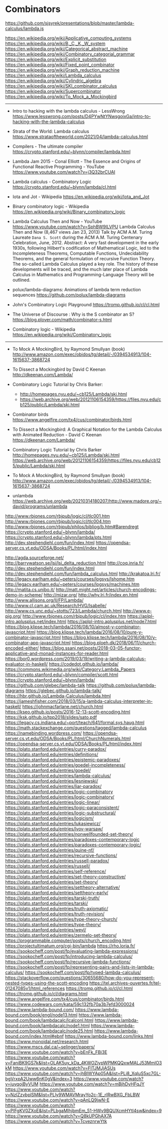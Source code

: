 # Combinators

https://github.com/sjsyrek/presentations/blob/master/lambda-calculus/lambda.js

https://en.wikipedia.org/wiki/Applicative_computing_systems
https://en.wikipedia.org/wiki/B,_C,_K,_W_system
https://en.wikipedia.org/wiki/Categorical_abstract_machine
https://en.wikipedia.org/wiki/Combinatory_categorial_grammar
https://en.wikipedia.org/wiki/Explicit_substitution
https://en.wikipedia.org/wiki/Fixed_point_combinator
https://en.wikipedia.org/wiki/Graph_reduction_machine
https://en.wikipedia.org/wiki/Lambda_calculus
https://en.wikipedia.org/wiki/Cylindric_algebra
https://en.wikipedia.org/wiki/SKI_combinator_calculus
https://en.wikipedia.org/wiki/Supercombinator
https://en.wikipedia.org/wiki/To_Mock_a_Mockingbird

---

* Intro to hacking with the lambda calculus - LessWrong
https://www.lesswrong.com/posts/D4PYwNtYNwsgoixGa/intro-to-hacking-with-the-lambda-calculus

* Strata of the World: Lambda calculus
https://www.strataoftheworld.com/2021/04/lambda-calculus.html

* Compilers - The ultimate compiler
https://crypto.stanford.edu/~blynn/compiler/lambda.html

* Lambda Jam 2015 - Conal Elliott - The Essence and Origins of Functional Reactive Programming - YouTube
https://www.youtube.com/watch?v=j3Q32brCUAI

* Lambda calculus - Combinatory Logic
https://crypto.stanford.edu/~blynn/lambda/cl.html

* Iota and Jot - Wikipedia
https://en.wikipedia.org/wiki/Iota_and_Jot

* Binary combinatory logic - Wikipedia
https://en.wikipedia.org/wiki/Binary_combinatory_logic

* Lambda Calculus Then and Now - YouTube
https://www.youtube.com/watch?v=SphBW9ILVPU
Lambda Calculus Then and Now (8,467 views Jan 23, 2013) 
Talk by ACM A.M. Turing Laureate `Dana S. Scott` during the ACM A.M. Turing Centenary Celebration, June, 2012. Abstract: A very fast development in the early 1930s, following Hilbert's codification of Mathematical Logic, led to the Incompleteness Theorems, Computable Functions, Undecidability Theorems, and the general formulation of recursive Function Theory. The so-called Lambda Calculus played a key role. The history of these developments will be traced, and the much later place of Lambda Calculus in Mathematics and Programming-Language Theory will be outlined.

* polux/lambda-diagrams: Animations of lambda term reduction sequences
https://github.com/polux/lambda-diagrams

* John's Combinatory Logic Playground
https://tromp.github.io/cl/cl.html

* The Universe of Discourse : Why is the S combinator an S?
https://blog.plover.com/math/combinator-s.html

* Combinatory logic - Wikipedia
https://en.wikipedia.org/wiki/Combinatory_logic


---

* To Mock A MockingBird, by Raymond Smullyan (book)
  http://www.amazon.com/exec/obidos/tg/detail/-/0394534913/104-1615637-3868724

* To Dissect a Mockingbird by David C Keenan
  http://dkeenan.com/Lambda/

* Combinatory Logic Tutorial by Chris Barker:
  - http://homepages.nyu.edu/~cb125/Lambda/ski.html
  - https://web.archive.org/web/20121106154359/https://files.nyu.edu/cb125/public/Lambda/ski.html


* Combinator birds
https://www.angelfire.com/tx4/cus/combinator/birds.html

* To Dissect a Mockingbird: A Graphical Notation for the Lambda Calculus with Animated Reduction - David C Keenan
https://dkeenan.com/Lambda/

* Combinatory Logic Tutorial by Chris Barker
http://homepages.nyu.edu/~cb125/Lambda/ski.html
https://web.archive.org/web/20121106154359/https://files.nyu.edu/cb125/public/Lambda/ski.html

* To Mock A MockingBird, by Raymond Smullyan (book)
http://www.amazon.com/exec/obidos/tg/detail/-/0394534913/104-1615637-3868724

* unlambda
https://web.archive.org/web/20210314180207/http://www.madore.org/~david/programs/unlambda


http://www.rbjones.com/rbjpub/logic/cl/tlc001.htm
http://www.rbjones.com/rbjpub/logic/cl/tlc004.htm
http://www.rbjones.com/rbjpub/philos/bibliog/b.htm#Barendregt
https://crypto.stanford.edu/~blynn/lambda/
https://crypto.stanford.edu/~blynn/lambda/pts.html
http://dev.stephendiehl.com/fun/index.html
https://opendsa-server.cs.vt.edu/ODSA/Books/PL/html/index.html



http://agda.sourceforge.net/
http://barrywatson.se/lsi/lsi_delta_reduction.html
http://coq.inria.fr/
http://dev.stephendiehl.com/fun/index.html
http://dev.stephendiehl.com/fun/lambda_calculus.html
http://krakatoa.lri.fr/
http://legacy.earlham.edu/~peters/courses/logsys/lshome.htm
http://legacy.earlham.edu/~peters/courses/logsys/machines.htm
http://matita.cs.unibo.it/
http://matt.might.net/articles/church-encodings-demo-in-scheme/
http://mizar.org/
http://why.lri.fr/index.en.html
http://www.allisons.org/ll/FP/Lambda/
http://www.cl.cam.ac.uk/Research/HVG/Isabelle/
http://www.cs.unc.edu/~stotts/723/Lambda/church.html
http://www.e-pig.org/
http://www.rbjones.com/rbjpub/logic/cl/index.htm
https://aplpl-intro.aplusplus.net/index.html
https://aplpl-intro.aplusplus.net/node7.html
https://blog.klipse.tech/lambda/2016/08/10/almost-y-combinator-javascript.html
https://blog.klipse.tech/lambda/2016/08/10/pure-y-combinator-javascript.html
https://blog.klipse.tech/lambda/2016/08/10/y-combinator-app-javascript.html
https://blog.ploeh.dk/2018/06/11/church-encoded-either/
https://blog.ssanj.net/posts/2018-03-05-functor-applicative-and-monad-instances-for-reader.html
https://bor0.wordpress.com/2019/03/19/writing-a-lambda-calculus-evaluator-in-haskell/
https://codedot.github.io/lambda/
https://commons.wikimedia.org/wiki/Category:Lambda_Papers
https://crypto.stanford.edu/~blynn/compiler/scott.html
https://crypto.stanford.edu/~blynn/lambda/
https://github.com/glebec/lambda-talk
https://github.com/polux/lambda-diagrams
https://glebec.github.io/lambda-talk/
https://hbr.github.io/Lambda-Calculus/lambda.html
https://jameshfisher.com/2018/03/15/a-lambda-calculus-interpreter-in-haskell/
https://johnmacfarlane.net/church.html
https://kseo.github.io/posts/2016-12-13-scott-encoding.html
https://ksk.github.io/tpp2018/slides/sato.pdf
https://legacy.cs.indiana.edu/~port/teach/641/formal.sys.haug.html
https://math.stackexchange.com/questions/tagged/lambda-calculus
https://namebinding.wordpress.com/
https://opendsa-server.cs.vt.edu/ODSA/Books/PL/html/ChurchNumerals.html
https://opendsa-server.cs.vt.edu/ODSA/Books/PL/html/index.html
https://plato.stanford.edu/entries/curry-paradox/
https://plato.stanford.edu/entries/definitions/
https://plato.stanford.edu/entries/epistemic-paradoxes/
https://plato.stanford.edu/entries/goedel-incompleteness/
https://plato.stanford.edu/entries/goedel/
https://plato.stanford.edu/entries/lambda-calculus/
https://plato.stanford.edu/entries/lesniewski/
https://plato.stanford.edu/entries/liar-paradox/
https://plato.stanford.edu/entries/logic-combinatory
https://plato.stanford.edu/entries/logic-combinatory/
https://plato.stanford.edu/entries/logic-linear/
https://plato.stanford.edu/entries/logic-paraconsistent/
https://plato.stanford.edu/entries/logic-substructural/
https://plato.stanford.edu/entries/logicism/
https://plato.stanford.edu/entries/lukasiewicz/
https://plato.stanford.edu/entries/lvov-warsaw/
https://plato.stanford.edu/entries/nonwellfounded-set-theory/
https://plato.stanford.edu/entries/paradoxes-contemporary-logic
https://plato.stanford.edu/entries/paradoxes-contemporary-logic/
https://plato.stanford.edu/entries/quine-nf/
https://plato.stanford.edu/entries/recursive-functions/
https://plato.stanford.edu/entries/russell-paradox/
https://plato.stanford.edu/entries/russell/
https://plato.stanford.edu/entries/self-reference/
https://plato.stanford.edu/entries/set-theory-constructive/
https://plato.stanford.edu/entries/set-theory/
https://plato.stanford.edu/entries/settheory-alternative/
https://plato.stanford.edu/entries/settheory-early/
https://plato.stanford.edu/entries/tarski-truth/
https://plato.stanford.edu/entries/tarski/
https://plato.stanford.edu/entries/truth-axiomatic/
https://plato.stanford.edu/entries/truth-revision/
https://plato.stanford.edu/entries/type-theory-church/
https://plato.stanford.edu/entries/type-theory/
https://plato.stanford.edu/entries/weyl/
https://plato.stanford.edu/entries/zermelo-set-theory/
https://programmable.computer/posts/church_encoding.html
https://projectultimatum.org/cgi-bin/lambda
https://rho.loria.fr/
https://sookocheff.com/post/fp/evaluating-lambda-expressions/
https://sookocheff.com/post/fp/introducing-lambda-calculus/
https://sookocheff.com/post/fp/recursive-lambda-functions/
https://sookocheff.com/post/fp/representing-pairs-and-lists-in-lambda-calculus/
https://sookocheff.com/post/fp/typed-lambda-calculus/
https://stackoverflow.com/questions/30655680/how-do-you-represent-nested-types-using-the-scott-encoding
https://tel.archives-ouvertes.fr/tel-01247085v1/html_references
https://tromp.github.io/cl/cl.html
https://tromp.github.io/cl/diagrams.html
https://www.angelfire.com/tx4/cus/combinator/birds.html
https://www.codewars.com/kata/59c132fb70a3b7efd3000024
https://www.lambda-bound.com/
https://www.lambda-bound.com/book/engl/node13.html
https://www.lambda-bound.com/book/lambdacalc/lcalconl.html
https://www.lambda-bound.com/book/lambdacalc/node1.html
https://www.lambda-bound.com/book/lambdacalc/node25.html
https://www.lambda-bound.com/index.html#ebnf
https://www.lambda-bound.com/links.html
https://www.monoidal.net/research.html
https://www.mscs.dal.ca/~selinger/papers/
https://www.youtube.com/watch?v=bEnFk_FBi3E
https://www.youtube.com/watch?v=FaniBK9GS7k&list=OLAK5uy_kDa_4KWOZjypWPMKQQxwMALJ53MmlO3kM
https://www.youtube.com/watch?v=FITJMJjASUs
https://www.youtube.com/watch?v=jhBlWYAp05A&list=PLi8_XqluS5xc7GL-bgVrxpA2Uww6nK0gV&index=3
https://www.youtube.com/watch?v=juyqojByVUM
https://www.youtube.com/watch?v=mBjhDyHFqJY
https://www.youtube.com/watch?v=NzIZzvbplSM&list=PLly9WMAVMrayYo2c-1E_rIRwBXG_FbLBW
https://www.youtube.com/watch?v=pAnLQ9jwN-E
https://www.youtube.com/watch?v=PlFgKV0ZXoE&list=PLbgaMIhjbmEm_51-HWv9BQUXcmHYtl4sw&index=9
https://www.youtube.com/watch?v=Q8kUPGhAX7A
https://www.youtube.com/watch?v=TcveznrwYtk
